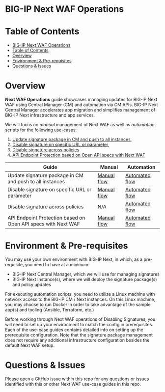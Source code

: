 # BIG-IP Next WAF Operations

# Table of Contents

- [BIG-IP Next WAF Operations](#big-ip-next-waf-operations)
- [Table of Contents](#table-of-contents)
- [Overview](#overview)
- [Environment \& Pre-requisites](#environment--pre-requisites)
- [Questions \& Issues](#questions--issues)

# Overview

**Next WAF Operations** guide showcases managing updates for BIG-IP Next WAF using Central Manager (CM) and automation via CM APIs. BIG-IP Next Central Manager accelerates app migration and simplifies management of BIG-IP Next infrastructure and app services.

We will focus on _manual_ management of Next WAF as well as _automation_ scripts for the following use-cases:

1. [Update signature package in CM and push to all instances](https://github.com/yoctoserge/bigip_automation_examples/blob/feature/merge-all/bigip/bigip_next/security/operations/live-update/Readme.md),
2. [Disable signature on specific URL or parameter](https://github.com/yoctoserge/bigip_automation_examples/blob/feature/merge-all/bigip/bigip_next/security/operations/disable-signature-url/Readme.md),
3. [Disable signature across policies](https://github.com/yoctoserge/bigip_automation_examples/blob/feature/merge-all/bigip/bigip_next/security/operations/disable-across-policies/Readme.md)
4. [API Endpoint Protection based on Open API specs with Next WAF](https://github.com/yoctoserge/bigip_automation_examples/blob/feature/merge-all/bigip/bigip_next/security/operations/open-api-protection/Readme.md)

| **Guide**                                                     | **Manual**                                                                                                                                                                               | **Automation**                                                                                                                                                                                   |
| ------------------------------------------------------------- | ---------------------------------------------------------------------------------------------------------------------------------------------------------------------------------------- | ------------------------------------------------------------------------------------------------------------------------------------------------------------------------------------------------ |
| Update signature package in CM and push to all instances      | [Manual flow](https://github.com/yoctoserge/bigip_automation_examples/blob/feature/merge-all/bigip/bigip_next/security/operations/live-update/Readme.md#manual-workflow-guide)           | [Automated flow](https://github.com/yoctoserge/bigip_automation_examples/blob/feature/merge-all/bigip/bigip_next/security/operations/live-update/Readme.md#automated-workflow-guide)             |
| Disable signature on specific URL or parameter                | [Manual flow](https://github.com/yoctoserge/bigip_automation_examples/blob/feature/merge-all/bigip/bigip_next/security/operations/disable-signature-url/Readme.md#manual-workflow-guide) | [Automated flow](https://github.com/yoctoserge/bigip_automation_examples/blob/feature/merge-all/bigip/bigip_next/security/operations/disable-signature-url/Readme.md#automated-workflow-guide)   |
| Disable signature across policies                             | N/A                                                                                                                                                                                      | [Automated flow](https://github.com/yoctoserge/bigip_automation_examples/blob/feature/merge-all/bigip/bigip_next/security/operations/disable-across-policies/Readme.md#automated-workflow-guide) |
| API Endpoint Protection based on Open API specs with Next WAF | [Manual flow](https://github.com/yoctoserge/bigip_automation_examples/blob/feature/merge-all/bigip/bigip_next/security/operations/open-api-protection/Readme.md#manual-workflow-guide)   | [Automated flow](https://github.com/yoctoserge/bigip_automation_examples/blob/feature/merge-all/bigip/bigip_next/security/operations/open-api-protection/Readme.md#automated-workflow-guide)     |

# Environment & Pre-requisites

You may use your own environment with BIG-IP Next, in which, as a pre-requisite, you need to have at a minimum:

- BIG-IP Next Central Manager, which we will use for managing signatures
- BIG-IP Next Instance(s), where we will deploy the signature package(s) and policy updates

For executing automation scripts, you need to utilize a Linux machine with network access to the BIG-IP CM / Next instances.
On this Linux machine, you may choose to run Docker in order to take advantage of the sample app(s) and tooling (Ansible, Terraform, etc.)

Before working through Next WAF operations of Disabling Signatures, you will need to set up your environment to match the config in prerequisites. Each of the use-case guides contains detailed info on setting up the prerequisite configuration. Note that the signature package management does not require any additional infrastructure configuration besides the default Next WAF setup.

# Questions & Issues

Please open a GitHub issue within this repo for any questions or issues identified with this or other Next WAF use-case guides in this repo.
